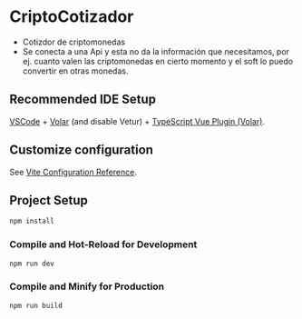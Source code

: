 # CriptoCotizador
- Cotizdor de criptomonedas
- Se conecta a una Api y esta no da la información que necesitamos, por ej. cuanto valen las criptomonedas en cierto momento y el soft lo puedo convertir en otras monedas.

## Recommended IDE Setup

[VSCode](https://code.visualstudio.com/) + [Volar](https://marketplace.visualstudio.com/items?itemName=Vue.volar) (and disable Vetur) + [TypeScript Vue Plugin (Volar)](https://marketplace.visualstudio.com/items?itemName=Vue.vscode-typescript-vue-plugin).

## Customize configuration

See [Vite Configuration Reference](https://vitejs.dev/config/).

## Project Setup

```sh
npm install
```

### Compile and Hot-Reload for Development

```sh
npm run dev
```

### Compile and Minify for Production

```sh
npm run build
```
